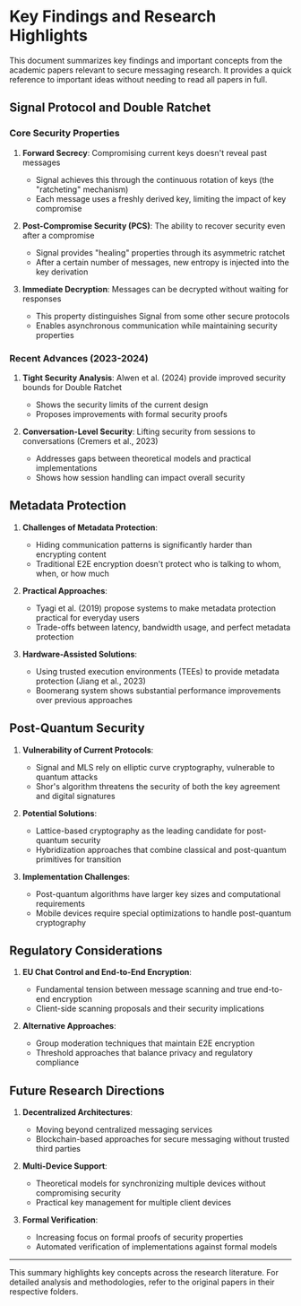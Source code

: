 # Key Findings and Research Highlights

This document summarizes key findings and important concepts from the academic papers relevant to secure messaging research. It provides a quick reference to important ideas without needing to read all papers in full.

## Signal Protocol and Double Ratchet

### Core Security Properties

1. **Forward Secrecy**: Compromising current keys doesn't reveal past messages
   - Signal achieves this through the continuous rotation of keys (the "ratcheting" mechanism)
   - Each message uses a freshly derived key, limiting the impact of key compromise

2. **Post-Compromise Security (PCS)**: The ability to recover security even after a compromise
   - Signal provides "healing" properties through its asymmetric ratchet
   - After a certain number of messages, new entropy is injected into the key derivation

3. **Immediate Decryption**: Messages can be decrypted without waiting for responses
   - This property distinguishes Signal from some other secure protocols
   - Enables asynchronous communication while maintaining security properties

### Recent Advances (2023-2024)

1. **Tight Security Analysis**: Alwen et al. (2024) provide improved security bounds for Double Ratchet
   - Shows the security limits of the current design
   - Proposes improvements with formal security proofs

2. **Conversation-Level Security**: Lifting security from sessions to conversations (Cremers et al., 2023)
   - Addresses gaps between theoretical models and practical implementations
   - Shows how session handling can impact overall security

## Metadata Protection

1. **Challenges of Metadata Protection**:
   - Hiding communication patterns is significantly harder than encrypting content
   - Traditional E2E encryption doesn't protect who is talking to whom, when, or how much

2. **Practical Approaches**:
   - Tyagi et al. (2019) propose systems to make metadata protection practical for everyday users
   - Trade-offs between latency, bandwidth usage, and perfect metadata protection

3. **Hardware-Assisted Solutions**:
   - Using trusted execution environments (TEEs) to provide metadata protection (Jiang et al., 2023)
   - Boomerang system shows substantial performance improvements over previous approaches

## Post-Quantum Security

1. **Vulnerability of Current Protocols**:
   - Signal and MLS rely on elliptic curve cryptography, vulnerable to quantum attacks
   - Shor's algorithm threatens the security of both the key agreement and digital signatures

2. **Potential Solutions**:
   - Lattice-based cryptography as the leading candidate for post-quantum security
   - Hybridization approaches that combine classical and post-quantum primitives for transition

3. **Implementation Challenges**:
   - Post-quantum algorithms have larger key sizes and computational requirements
   - Mobile devices require special optimizations to handle post-quantum cryptography

## Regulatory Considerations

1. **EU Chat Control and End-to-End Encryption**:
   - Fundamental tension between message scanning and true end-to-end encryption
   - Client-side scanning proposals and their security implications

2. **Alternative Approaches**:
   - Group moderation techniques that maintain E2E encryption
   - Threshold approaches that balance privacy and regulatory compliance

## Future Research Directions

1. **Decentralized Architectures**:
   - Moving beyond centralized messaging services
   - Blockchain-based approaches for secure messaging without trusted third parties

2. **Multi-Device Support**:
   - Theoretical models for synchronizing multiple devices without compromising security
   - Practical key management for multiple client devices

3. **Formal Verification**:
   - Increasing focus on formal proofs of security properties
   - Automated verification of implementations against formal models

---

This summary highlights key concepts across the research literature. For detailed analysis and methodologies, refer to the original papers in their respective folders.
